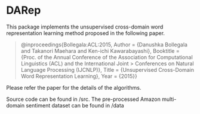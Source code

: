 # DARep
This package implements the unsupervised cross-domain word representation learning method proposed in the following paper.

> 	@inproceedings{Bollegala:ACL:2015,
>	Author = {Danushka Bollegala and Takanori Maehara and Ken-ichi Kawarabayashi},
>	Booktitle = {Proc. of the Annual Conference of the Association for Computational Linguistics (ACL)
		    and the International Joint > Conferences on Natural Language Processing (IJCNLP)},
>	Title = {Unsupervised Cross-Domain Word Representation Learning},
>	Year = {2015}}
	
Please refer the paper for the details of the algorithms. 

Source code can be found in /src.
The pre-processed Amazon multi-domain sentiment dataset can be found in /data

